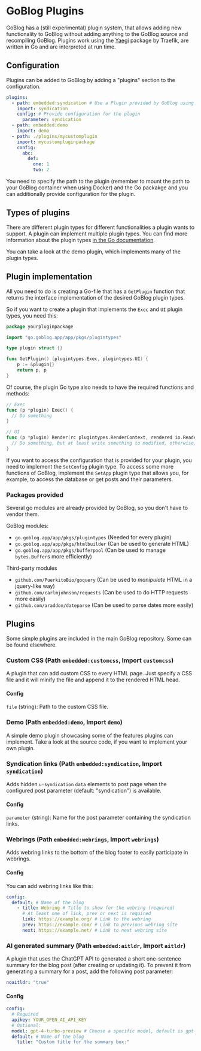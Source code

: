 # GoBlog Plugins

GoBlog has a (still experimental) plugin system, that allows adding new functionality to GoBlog without adding anything to the GoBlog source and recompiling GoBlog. Plugins work using the [Yaegi](https://github.com/traefik/yaegi) package by Traefik, are written in Go and are interpreted at run time.

## Configuration

Plugins can be added to GoBlog by adding a "plugins" section to the configuration.

```yaml
plugins:
  - path: embedded:syndication # Use a Plugin provided by GoBlog using the "embedded:" prefix
    import: syndication
    config: # Provide configuration for the plugin
      parameter: syndication
  - path: embedded:demo
    import: demo
  - path: ./plugins/mycustomplugin
    import: mycustompluginpackage
    config:
      abc:
        def:
          one: 1
          two: 2
```

You need to specify the path to the plugin (remember to mount the path to your GoBlog container when using Docker) and the Go packakge and you can additionally provide configuration for the plugin.

## Types of plugins

There are different plugin types for different functionalities a plugin wants to support. A plugin can implement multiple plugin types. You can find more information about the plugin types [in the Go documentation](https://pkg.go.dev/go.goblog.app/app/pkgs/plugintypes).

You can take a look at the demo plugin, which implements many of the plugin types.

## Plugin implementation

All you need to do is creating a Go-file that has a `GetPlugin` function that returns the interface implementation of the desired GoBlog plugin types.

So if you want to create a plugin that implements the `Exec` and `UI` plugin types, you need this:

```go
package yourpluginpackage

import "go.goblog.app/app/pkgs/plugintypes"

type plugin struct {}

func GetPlugin() (plugintypes.Exec,	plugintypes.UI) {
	p := &plugin{}
	return p, p
}
```

Of course, the plugin Go type also needs to have the required functions and methods:

```go
// Exec
func (p *plugin) Exec() {
  // Do something
}

// UI
func (p *plugin) Render(rc plugintypes.RenderContext, rendered io.Reader, modified io.Writer) {
  // Do something, but at least write something to modified, otherwise, the page will stay blank
}
```

If you want to access the configuration that is provided for your plugin, you need to implement the `SetConfig` plugin type. To access some more functions of GoBlog, implement the `SetApp` plugin type that allows you, for example, to access the database or get posts and their parameters.


### Packages provided

Several go modules are already provided by GoBlog, so you don't have to vendor them.

GoBlog modules:

- `go.goblog.app/app/pkgs/plugintypes` (Needed for every plugin)
- `go.goblog.app/app/pkgs/htmlbuilder` (Can be used to generate HTML)
- `go.goblog.app/app/pkgs/bufferpool` (Can be used to manage `bytes.Buffer`s more efficiently)

Third-party modules

- `github.com/PuerkitoBio/goquery` (Can be used to *manipulate* HTML in a jquery-like way)
- `github.com/carlmjohnson/requests` (Can be used to do HTTP requests more easily)
- `github.com/araddon/dateparse` (Can be used to parse dates more easily)

## Plugins

Some simple plugins are included in the main GoBlog repository. Some can be found elsewhere.

### Custom CSS (Path `embedded:customcss`, Import `customcss`)

A plugin that can add custom CSS to every HTML page. Just specify a CSS file and it will minify the file and append it to the rendered HTML head.

#### Config

`file` (string): Path to the custom CSS file.

### Demo (Path `embedded:demo`, Import `demo`)

A simple demo plugin showcasing some of the features plugins can implement. Take a look at the source code, if you want to implement your own plugin.

### Syndication links (Path `embedded:syndication`, Import `syndication`)

Adds hidden `u-syndication` `data` elements to post page when the configured post parameter (default: "syndication") is available.

#### Config

`parameter` (string): Name for the post parameter containing the syndication links.

### Webrings (Path `embedded:webrings`, Import `webrings`)

Adds webring links to the bottom of the blog footer to easily participate in webrings.

#### Config

You can add webring links like this:

```yaml
config:
  default: # Name of the blog
    - title: Webring # Title to show for the webring (required)
      # At least one of link, prev or next is required
      link: https://example.org/ # Link to the webring
      prev: https://example.com/ # Link to previous webring site
      next: https://example.net/ # Link to next webring site
```

### AI generated summary (Path `embedded:aitldr`, Import `aitldr`)

A plugin that uses the ChatGPT API to generated a short one-sentence summary for the blog post (after creating or updating it). To prevent it from generating a summary for a post, add the following post parameter:

```yaml
noaitldr: "true"
```

#### Config

```yaml
config:
  # Required
  apikey: YOUR_OPEN_AI_API_KEY
  # Optional:
  model: gpt-4-turbo-preview # Choose a specific model, default is gpt-3.5-turbo
  default: # Name of the blog
    title: "Custom title for the summary box:"
```